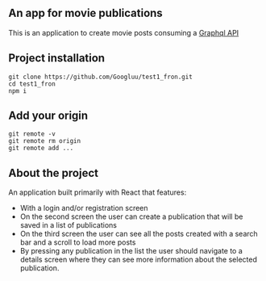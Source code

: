 ## An app for movie publications

This is an application to create movie posts consuming a [Graphql API](https://github.com/Googluu/Test1)

## Project installation

```
git clone https://github.com/Googluu/test1_fron.git
cd test1_fron
npm i
```

## Add your origin

```
git remote -v
git remote rm origin
git remote add ...
```

## About the project

An application built primarily with React that features:

- With a login and/or registration screen
- On the second screen the user can create a publication that will be saved in a list of publications
- On the third screen the user can see all the posts created with a search bar and a scroll to load more posts
- By pressing any publication in the list the user should navigate to a details screen where they can see more information about the selected publication.
